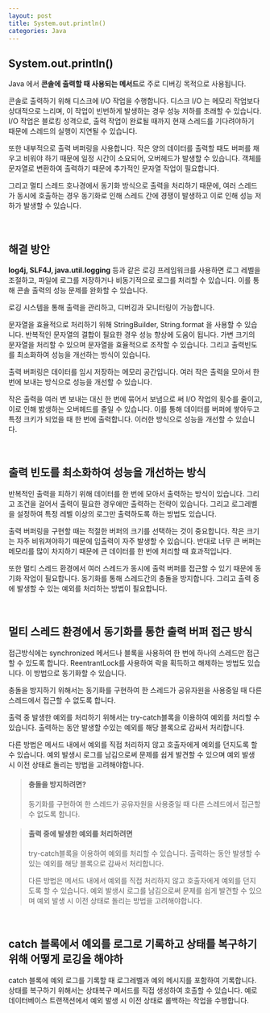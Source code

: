 ```yaml
---
layout: post
title: System.out.println()
categories: Java
---
```



## System.out.println()
Java 에서 **콘솔에 출력할 때 사용되는 메서드**로 주로 디버깅 목적으로 사용됩니다.  

콘솔로 출력하기 위해 디스크에 I/O 작업을 수행합니다. 디스크 I/O 는 메모리 작업보다 상대적으로 느리며, 이 작업이 빈번하게 발생하는 경우 성능 저하를 초래할 수 있습니다.
I/O 작업은 블로킹 성격으로, 출력 작업이 완료될 때까지 현재 스레드를 기다려야하기 때문에 스레드의 실행이 지연될 수 있습니다.

또한 내부적으로 출력 버퍼링을 사용합니다. 작은 양의 데이터를 출력할 때도 버퍼를 채우고 비워야 하기 때문에 일정 시간이 소요되어, 오버헤드가 발생할 수 있습니다.
객체를 문자열로 변환하여 출력하기 때문에 추가적인 문자열 작업이 필요합니다.


그리고 멀티 스레드 호나경에서 동기화 방식으로 출력을 처리하기 때문에, 여러 스레드가 동시에 호출하는 경우 동기화로 인해 스레드 간에 경쟁이 발생하고 이로 인해 성능 저하가 발생할 수 있습니다.


<br>


## 해결 방안
**log4j, SLF4J, java.util.logging** 등과 같은 로깅 프레임워크를 사용하면 로그 레벨을 조절하고, 파일에 로그를 저장하거나 비동기적으로 로그를 처리할 수 있습니다. 이를 통해 콘솔 출력의 성능 문제를 완화할 수 있습니다.

로깅 시스템을 통해 출력을 관리하고, 디버깅과 모니터링이 가능합니다.

문자열을 효율적으로 처리하기 위해 StringBuilder, String.format 을 사용할 수 있습니다. 반복적인 문자열의 결합이 필요한 경우 성능 향상에 도움이 됩니다. 가변 크기의 문자열을 처리할 수 있으며 문자열을 효율적으로 조작할 수 있습니다. 
그리고 출력빈도를 최소화하여 성능을 개선하는 방식이 있습니다.

출력 버퍼링은 데이터를 임시 저장하는 메모리 공간입니다. 여러 작은 출력을 모아서 한 번에 보내는 방식으로 성능을 개선할 수 있습니다.

작은 출력을 여러 번 보내는 대신 한 번에 묶어서 보냄으로 써 I/O 작업의 횟수를 줄이고, 이로 인해 밠생하는 오버헤드를 줄일 수 있습니다. 이를 통해 데이터를 버퍼에 쌓아두고 특정 크키가 되었을 때 한 번에 출력합니다. 이러한 방식으로 성능을 개선할 수 있습니다.


<br>


## 출력 빈도를 최소화하여 성능을 개선하는 방식
반복적인 출력을 피하기 위해 데이터를 한 번에 모아서 출력하는 방식이 있습니다. 
그리고 조건을 걸어서 출력이 필요한 경우에만 출력하는 전략이 있습니다. 그리고 로그레벨을 설정하여 특정 레벨 이상의 로그만 출력하도록 하는 방법도 있습니다.  

출력 버퍼링을 구현할 때는 적절한 버퍼의 크기를 선택하는 것이 중요합니다. 작은 크기는 자주 비워져야하기 때문에 입출력이 자주 발생할 수 있습니다. 반대로 너무 큰 버퍼는 메모리를 많이 차지하기 때문에 큰 데이터를 한 번에 처리할 때 효과적입니다.

또한 멀티 스레드 환경에서 여러 스레드가 동시에 출력 버퍼를 접근할 수 있기 때문에 동기화 작업이 필요합니다. 동기화를 통해 스레드간의 충돌을 방지합니다.
그리고 출력 중에 발생할 수 있는 예외를 처리하는 방법이 필요합니다.


<br>


## 멀티 스레드 환경에서 동기화를 통한 출력 버퍼 접근 방식 
접근방식에는 synchronized 메서드나 블록을 사용하여 한 번에 하나의 스레드만 접근할 수 있도록 합니다. ReentrantLock를 사용하여 락을 획득하고 해제하는 방법도 있습니다. 이 방법으로 동기화할 수 있습니다.

충돌을 방지하기 위해서는 동기화를 구현하여 한 스레드가 공유자원을 사용중일 때 다른 스레드에서 접근할 수 없도록 합니다.

출력 중 발생한 예외를 처리하기 위해서는 try-catch블록을 이용하여 예외를 처리할 수 있습니다. 출력하는 동안 발생할 수있는 예외를 해당 블록으로 감싸서 처리합니다.

다른 방법은 메서드 내에서 예외를 직접 처리하지 않고 호출자에게 예외를 던지도록 할 수 있습니다.
예외 발생시 로그를 남김으로써 문제를 쉽게 발견할 수 있으며 예외 발생 시 이전 상태로 돌리는 방법을 고려해야합니다.


> #### 충돌을 방지하려면?
> 동기화를 구현하여 한 스레드가 공유자원을 사용중일 때 다른 스레드에서 접근할 수 없도록 합니다.
  

> #### 출력 중에 발생한 예외를 처리하려면
> try-catch블록을 이용하여 예외를 처리할 수 있습니다. 출력하는 동안 발생할 수있는 예외를 해당 블록으로 감싸서 처리합니다.  
>  
> 다른 방법은 메서드 내에서 예외를 직접 처리하지 않고 호출자에게 예외를 던지도록 할 수 있습니다. 
> 예외 발생시 로그를 남김으로써 문제를 쉽게 발견할 수 있으며 예외 발생 시 이전 상태로 돌리는 방법을 고려해야합니다.



<br>


## catch 블록에서 예외를 로그로 기록하고 상태를 복구하기 위해 어떻게 로깅을 해야하
catch 블록에 예외 로그를 기록할 때 로그레벨과 예외 메시지를 포함하여 기록합니다.
상태를 복구하기 위해서는 상태복구 메서드를 직접 생성하여 호출할 수 있습니다. 예로 데이터베이스 트랜잭션에서 예외 발생 시 이전 상태로 롤백하는 작업을 수행합니다.


